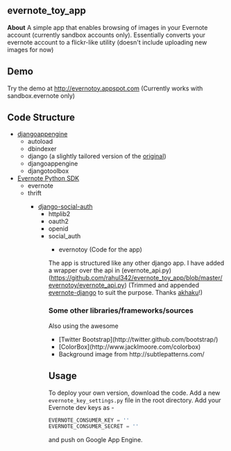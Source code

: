 <h2>evernote_toy_app</h2>

<strong>About</strong>
A simple app that enables browsing of images in your Evernote account (currently sandbox accounts only).
Essentially converts your evernote account to a flickr-like utility (doesn't include uploading new images for now)

<h2>Demo</h2>

Try the demo at http://evernotoy.appspot.com (Currently works with sandbox.evernote only)

<h2>Code Structure</h2>

<ul>
<li><a href="https://github.com/django-nonrel/djangoappengine">djangoappengine</a>
    <ul>
        <li>autoload</li>
        <li>dbindexer</li>
        <li>django (a slightly tailored version of the <a href="https://www.djangoproject.com/">original</a>)</li>
        <li>djangoappengine</li>
        <li>djangotoolbox</li>
    </ul>
</li>
<li><a href="https://github.com/evernote/evernote-sdk-python">Evernote Python SDK</a>
    <ul>
        <li>evernote</li>
        <li>thrift</li>
    <ul>
</li>
<li><a href="https://github.com/omab/django-social-auth">django-social-auth</a>
    <ul>
        <li>httplib2</li>
        <li>oauth2</li>
        <li>openid</li>
        <li>social_auth</li>
    <ul>
</li>
<li>evernotoy (Code for the app)</li>
</ul>


The app is structured like any other django app. I have added a wrapper over the api in (evernote_api.py)(https://github.com/rahul342/evernote_toy_app/blob/master/evernotoy/evernote_api.py) (Trimmed and appended <a href="https://github.com/akhaku/evernote-django">evernote-django</a> to suit the purpose. Thanks <a href="https://github.com/akhaku">akhaku</a>!)

<h3> Some other libraries/frameworks/sources </h3>
Also using the awesome 
<ul>
<li>[Twitter Bootstrap](http://twitter.github.com/bootstrap/)</li>
<li>[ColorBox](http://www.jacklmoore.com/colorbox)</li>
<li>Background image from http://subtlepatterns.com/</li>
</ul>



<h2>Usage</h2>

To deploy your own version, download the code. Add a new ```evernote_key_settings.py``` file in the root directory. Add your Evernote dev keys as -
```python
EVERNOTE_CONSUMER_KEY = ''
EVERNOTE_CONSUMER_SECRET = ''
```
and push on Google App Engine.
    